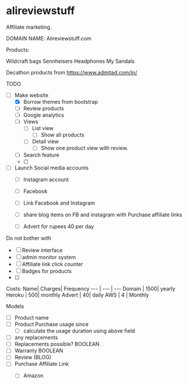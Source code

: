 # alireviewstuff

Affiliate marketing.


DOMAIN NAME:
Alireviewstuff.com



Products: 

Wildcraft bags
Sennheisers Headphones
My Sandals

Decathon products from https://www.admitad.com/in/





TODO
- [ ] Make website
    - [x] Borrow themes from bootstrap
    - [ ] Review products
    - [ ] Google analytics
    - [ ] Views
        - [ ] List view
            - [ ] Show all products
        - [ ] Detail view
            - [ ] Show one product view with review.
    - [ ] Search feature
    - [ ] 

- [ ] Launch Social media accounts
    - [ ] Instagram account
    - [ ] Facebook
    - [ ] Link Facebook and Instagram
    - [ ] share blog items on FB and instagram with Purchase affiliate links
    - [ ] Advert for rupees 40 per day


Do not bother with
- [ ] Review interface
- [ ] admin monitor system
- [ ] Affiliate link click counter
- [ ] Badges for products
- [ ] 


Costs:
Name| Charges| Frequency
--- | --- | ---
Domain | 1500| yearly
Heroku | 500| monthly
Advert | 40| daily
AWS | 4 | Monthly
		


Models

- [ ] Product name
- [ ] Product Purchase usage since
    - [ ] calculate the usage duration using above field
- [ ] any replacements
- [ ] Replacements possible? BOOLEAN
- [ ] Warranty BOOLEAN
- [ ] Review (BLOG)
- [ ] Purchase Affiliate Link
    - [ ] Amazon

